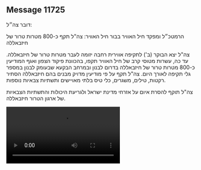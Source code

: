 ## Message 11725

דובר צה״ל: 

הרמטכ״ל ומפקד חיל האוויר בבור חיל האוויר: צה"ל תקף כ-800 מטרות טרור של חיזבאללה

צה"ל יצא הבוקר (ב') לתקיפה אווירית רחבה יזומה לעבר מטרות טרור של חיזבאללה. עד כה, עשרות מטוסי קרב של חיל האוויר תקפו, בהכוונת פיקוד הצפון ואגף המודיעין כ-800 מטרות טרור של חיזבאללה בדרום לבנון ובמרחב הבקעא שבעומק לבנון במספר גלי תקיפה לאורך היום.
צה"ל תקף על פי מודיעין מדויק מבנים בהם חיזבאללה הסתיר רקטות, טילים, משגרים, כלי טיס בלתי מאויישים ותשתיות צבאיות נוספות. 

צה"ל תוקף להסרת איום על אזרחי מדינת ישראל ולגריעת היכולות והתשתיות הצבאיות של ארגון הטרור חיזבאללה.

![Video](https://data.iron-swords.co.il/2024/September/23/https://data.iron-swords.co.il/2024/September/23/11725/11725_media.mp4)
